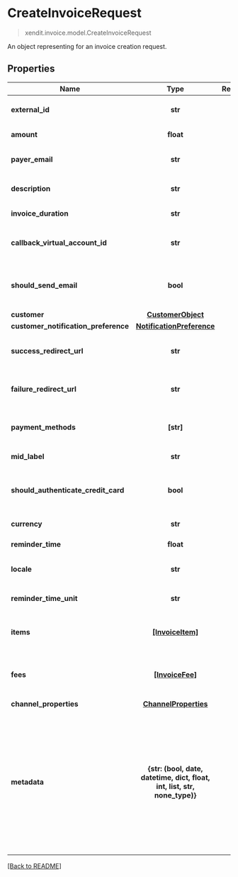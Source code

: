 # CreateInvoiceRequest
> xendit.invoice.model.CreateInvoiceRequest

An object representing for an invoice creation request.

## Properties
| Name | Type | Required | Description | Examples |
|------------|:-------------:|:-------------:|-------------|:-------------:|
| **external_id** | **str** | ☑️ | The external ID of the invoice. |  | |
| **amount** | **float** | ☑️ | The invoice amount. |  | |
| **payer_email** | **str** | | The email address of the payer.  |  |
| **description** | **str** | | A description of the payment.  |  |
| **invoice_duration** | **str** | | The duration of the invoice.  |  |
| **callback_virtual_account_id** | **str** | | The ID of the callback virtual account.  |  |
| **should_send_email** | **bool** | | Indicates whether email notifications should be sent.  |  |
| **customer** | [**CustomerObject**](CustomerObject.md) | |   |  |
| **customer_notification_preference** | [**NotificationPreference**](NotificationPreference.md) | |   |  |
| **success_redirect_url** | **str** | | The URL to redirect to on successful payment.  |  |
| **failure_redirect_url** | **str** | | The URL to redirect to on payment failure.  |  |
| **payment_methods** | **[str]** | | An array of available payment methods.  |  |
| **mid_label** | **str** | | The middle label.  |  |
| **should_authenticate_credit_card** | **bool** | | Indicates whether credit card authentication is required.  |  |
| **currency** | **str** | | The currency of the invoice.  |  |
| **reminder_time** | **float** | | The reminder time.  |  |
| **locale** | **str** | | The default language to display.  |  |
| **reminder_time_unit** | **str** | | The unit of the reminder time.  |  |
| **items** | [**[InvoiceItem]**](InvoiceItem.md) | | An array of items included in the invoice.  |  |
| **fees** | [**[InvoiceFee]**](InvoiceFee.md) | | An array of fees associated with the invoice.  |  |
| **channel_properties** | [**ChannelProperties**](ChannelProperties.md) | |   |  |
| **metadata** | **{str: (bool, date, datetime, dict, float, int, list, str, none_type)}** | | A free-format JSON for additional information that you may use. Object can be up to 50 keys, with key names up to 40 characters long and values up to 500 characters long.  |  |


[[Back to README]](../../README.md)


